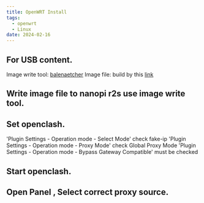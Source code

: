 ```yaml
---
title: OpenWRT Install
tags:
  - openwrt
  - Linux
date: 2024-02-16
---
```


## For USB content.
Image write tool: [balenaetcher](https://etcher.balena.io)
Image file: build by this [link](https://openwrt.ai)

## Write image file to nanopi r2s use image write tool.

## Set openclash.
'Plugin Settings - Operation mode - Select Mode' check fake-ip
'Plugin Settings - Operation mode - Proxy Mode' check Global Proxy Mode
'Plugin Settings - Operation mode - Bypass Gateway Compatible' must be checked

## Start openclash.

## Open Panel , Select correct proxy source.